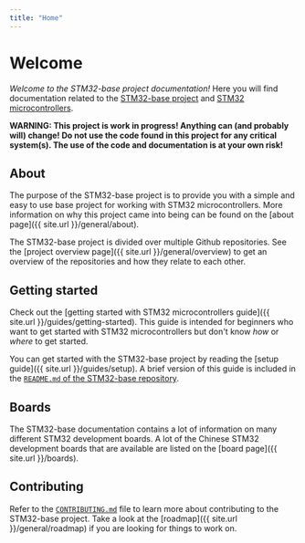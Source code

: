 ```yaml
---
title: "Home"
---
```


# Welcome

_Welcome to the STM32-base project documentation!_ Here you will find documentation related to the [STM32-base project](https://github.com/STM32-base) and [STM32 microcontrollers](https://www.st.com/en/microcontrollers-microprocessors/stm32-32-bit-arm-cortex-mcus.html).

**WARNING: This project is work in progress! Anything can (and probably will) change! Do not use the code found in this project for any critical system(s). The use of the code and documentation is at your own risk!**

## About

The purpose of the STM32-base project is to provide you with a simple and easy to use base project for working with STM32 microcontrollers. More information on why this project came into being can be found on the [about page]({{ site.url }}/general/about).

The STM32-base project is divided over multiple Github repositories. See the [project overview page]({{ site.url }}/general/overview) to get an overview of the repositories and how they relate to each other.

## Getting started

Check out the [getting started with STM32 microcontrollers guide]({{ site.url }}/guides/getting-started). This guide is intended for beginners who want to get started with STM32 microcontrollers but don't know _how_ or _where_ to get started.

You can get started with the STM32-base project by reading the [setup guide]({{ site.url }}/guides/setup). A brief version of this guide is included in the [`README.md` of the STM32-base repository](https://github.com/STM32-base/STM32-base).

## Boards

The STM32-base documentation contains a lot of information on many different STM32 development boards. A lot of the Chinese STM32 development boards that are available are listed on the [board page]({{ site.url }}/boards).

## Contributing

Refer to the [`CONTRIBUTING.md`](https://github.com/STM32-base/STM32-base/blob/master/CONTRIBUTING.md) file to learn more about contributing to the STM32-base project. Take a look at the [roadmap]({{ site.url }}/general/roadmap) if you are looking for things to work on.
